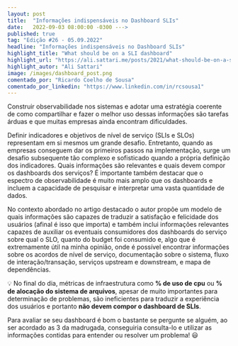 ```yaml
---
layout: post 
title:  "Informações indispensáveis no Dashboard SLIs"
date:   2022-09-03 08:00:00 -0300 --->
published: true
tag: "Edição #26 - 05.09.2022"
headline: "Informações indispensáveis no Dashboard SLIs"
highlight_title: "What should be on a SLI dashboard"
highlight_url: "https://ali.sattari.me/posts/2021/what-should-be-on-a-sli-dashboard/"
highlight_autor: "Ali Sattari"
image: /images/dashboard_post.png
comentado_por: "Ricardo Coelho de Sousa"
comentado_por_linkedin: "https://www.linkedin.com/in/rcsousa1"
---
```

Construir observabilidade nos sistemas e adotar uma estratégia coerente de como compartilhar e fazer o melhor uso dessas informações são tarefas árduas e que muitas empresas ainda encontram dificuldades.

Definir indicadores e objetivos de nível de serviço (SLIs e SLOs) representam em si mesmos um grande desafio. Entretanto, quando as empresas conseguem dar os primeiros passos na implementação, surge um desafio subsequente tão complexo e sofisticado quando a própria definição dos indicadores. Quais informações são relevantes e quais devem compor os dashboards dos serviços? É importante também destacar que o espectro de observabilidade é muito mais amplo que os dashboards e incluem a capacidade de pesquisar e interpretar uma vasta quantidade de dados. 

No contexto abordado no artigo destacado o autor propõe um modelo de quais informações são capazes de traduzir a satisfação e felicidade dos usuários (afinal é isso que importa) e também inclui informações relevantes capazes de auxiliar os eventuais consumidores dos dashboards do serviço sobre qual o SLO, quanto do budget foi consumido e, algo que é extremamente útil na minha opinião, onde é possível encontrar informações sobre os acordos de nível de serviço, documentação sobre o sistema, fluxo de interação/transação, serviços upstream e downstream, e mapa de dependências.

💡 No final do dia, métricas de infraestrutura como **% de uso de cpu** ou **% de alocação do sistema de arquivos**, apesar de muito importantes para determinação de problemas, são ineficientes para traduzir a experiência dos usuários e portanto **não devem compor o dashboard de SLIs**. 

Para avaliar se seu dashboard é bom o bastante se pergunte se alguém, ao ser acordado as 3 da madrugada, conseguiria consulta-lo e utilizar as informações contidas para entender ou resolver um problema! 😃